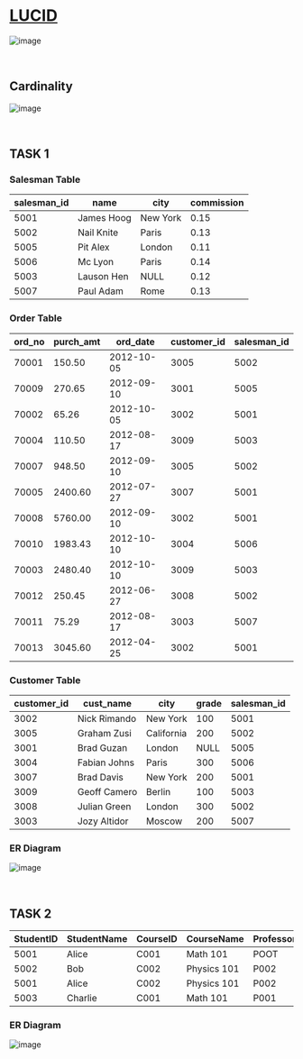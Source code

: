 # <a href = "https://www.lucidchart.com">LUCID</a>

![image](https://github.com/nandini-gangrade/Hexaware-Python-Training/assets/87817417/f7783673-e4e7-4a17-8530-0526d72ffd69)

<br>

## Cardinality

![image](https://github.com/nandini-gangrade/Hexaware-Python-Training/assets/87817417/c1d24cdb-9158-4b98-855a-ad360d8c18a1)

<br>

## TASK 1

### Salesman Table
| salesman_id | name         | city       | commission |
|-------------|--------------|------------|------------|
| 5001        | James Hoog   | New York   | 0.15       |
| 5002        | Nail Knite   | Paris      | 0.13       |
| 5005        | Pit Alex     | London     | 0.11       |
| 5006        | Mc Lyon      | Paris      | 0.14       |
| 5003        | Lauson Hen   | NULL       | 0.12       |
| 5007        | Paul Adam    | Rome       | 0.13       |

### Order Table
| ord_no | purch_amt | ord_date   | customer_id | salesman_id |
|--------|-----------|------------|-------------|-------------|
| 70001  | 150.50    | 2012-10-05 | 3005        | 5002        |
| 70009  | 270.65    | 2012-09-10 | 3001        | 5005        |
| 70002  | 65.26     | 2012-10-05 | 3002        | 5001        |
| 70004  | 110.50    | 2012-08-17 | 3009        | 5003        |
| 70007  | 948.50    | 2012-09-10 | 3005        | 5002        |
| 70005  | 2400.60   | 2012-07-27 | 3007        | 5001        |
| 70008  | 5760.00   | 2012-09-10 | 3002        | 5001        |
| 70010  | 1983.43   | 2012-10-10 | 3004        | 5006        |
| 70003  | 2480.40   | 2012-10-10 | 3009        | 5003        |
| 70012  | 250.45    | 2012-06-27 | 3008        | 5002        |
| 70011  | 75.29     | 2012-08-17 | 3003        | 5007        |
| 70013  | 3045.60   | 2012-04-25 | 3002        | 5001        |

### Customer Table
| customer_id | cust_name     | city       | grade | salesman_id |
|-------------|---------------|------------|-------|-------------|
| 3002        | Nick Rimando  | New York   | 100   | 5001        |
| 3005        | Graham Zusi   | California | 200   | 5002        |
| 3001        | Brad Guzan    | London     | NULL  | 5005        |
| 3004        | Fabian Johns  | Paris      | 300   | 5006        |
| 3007        | Brad Davis    | New York   | 200   | 5001        |
| 3009        | Geoff Camero  | Berlin     | 100   | 5003        |
| 3008        | Julian Green  | London     | 300   | 5002        |
| 3003        | Jozy Altidor  | Moscow     | 200   | 5007        |

### ER Diagram
![image](https://github.com/nandini-gangrade/Hexaware-Python-Training/assets/87817417/51b4b0d9-6f28-4b21-a5f0-32bfa991365c)

<br>

## TASK 2

| StudentID | StudentName | CourseID | CourseName | ProfessorID | ProfessorName | Department   |
|-----------|-------------|----------|------------|-------------|---------------|--------------|
| 5001      | Alice       | C001     | Math 101   | POOT        | Dr. Brown     | Mathematics  |
| 5002      | Bob         | C002     | Physics 101| P002        | Dr. Smith     | Physics      |
| 5001      | Alice       | C002     | Physics 101| P002         | Dr. Smith    | Physics      |
| 5003      | Charlie     | C001     | Math 101   | P001        | Dr. Brown     | Mathematics  |

### ER Diagram
![image](https://github.com/nandini-gangrade/Hexaware-Python-Training/assets/87817417/cfa2c910-306d-4c10-b120-9e389be02a9a)

<br>
